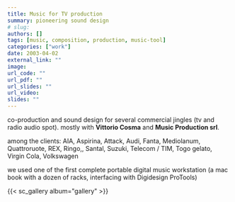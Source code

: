 ```yaml
---
title: Music for TV production
summary: pioneering sound design
# slug: 
authors: []
tags: [music, composition, production, music-tool]
categories: ["work"]
date: 2003-04-02
external_link: ""
image:
url_code: ""
url_pdf: ""
url_slides: ""
url_video: 
slides: ""
---
```

co-production and sound design for several commercial jingles (tv and radio audio spot). mostly with **Vittorio Cosma** and **Music Production srl**.

among the clients: AIA, Aspirina, Attack, Audi, Fanta, Mediolanum, Quattroruote, REX, Ringo,, Santal, Suzuki, Telecom / TIM, Togo gelato, Virgin Cola, Volkswagen

we used one of the first complete portable digital music workstation (a mac book with a dozen of racks, interfacing with Digidesign ProTools)

{{< sc_gallery album="gallery" >}}
